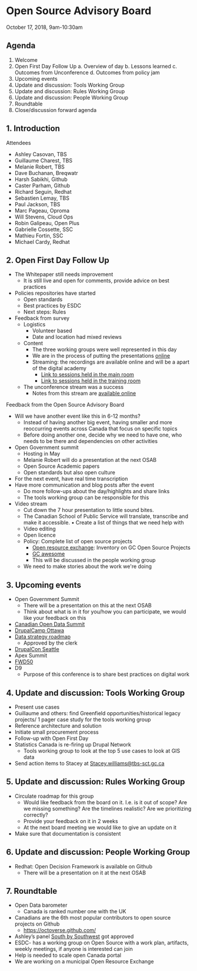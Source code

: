 # Open Source Advisory Board
October 17, 2018, 9am-10:30am

## Agenda
1. Welcome
2. Open First Day Follow Up
  a. Overview of day
  b. Lessons learned
  c. Outcomes from Unconference
  d. Outcomes from policy jam
3. Upcoming events
4. Update and discussion: Tools Working Group
5. Update and discussion: Rules Working Group
6. Update and discussion: People Working Group
7. Roundtable
8. Close/discussion forward agenda

## 1. Introduction
Attendees
* Ashley Casovan, TBS
* Guillaume Charest, TBS
* Melanie Robert, TBS
* Dave Buchanan, Breqwatr
* Harsh Sabikhi, Github
* Caster Parham, Github
* Richard Seguin, Redhat
* Sebastien Lemay, TBS
* Paul Jackson, TBS
* Marc Pageau, Oproma
* Will Stevens, Cloud Ops
* Robin Galipeau, Open Plus
* Gabrielle Cossette, SSC
* Mathieu Fortin, SSC
* Michael Cardy, Redhat

## 2. Open First Day Follow Up
* The Whitepaper still needs improvement
  * It is still live and open for comments, provide advice on best practices
* Policies repositories have started
  * Open standards
  * Best practices by ESDC
  * Next steps: Rules
* Feedback from survey
  * Logistics
    * Volunteer based
    * Date and location had mixed reviews
  * Content
    * The three working groups were well represented in this day
    * We are in the process of putting the presentations [online](https://canada-ca.github.io/ofd-joep/en/open-first-day-agenda.html)
    * Streaming: the recordings are available online and will be a apart of the digital academy
      * [Link to sessions held in the main room](http://video.isilive.ca/tbs/2018-09-28-0830/floor.html)
      * [Link to sessions held in the training room](http://video.isilive.ca/tbs/2018-09-28-1030/floor.html)
  * The unconference stream was a success
    * Notes from this stream are [available online](https://docs.google.com/spreadsheets/d/1-M15msg1zRapCzhfzxhiIA9bS7DQhSwxT9THaCBWfZ8/edit#gid=2139688380)

Feedback from the Open Source Advisory Board
* Will we have another event like this in 6-12 months?
  * Instead of having another big event, having smaller and more reoccurring events across Canada that focus on specific topics
  * Before doing another one, decide why we need to have one, who needs to be there and dependencies on other activities
* Open Government summit
  * Hosting in May
  * Melanie Robert will do a presentation at the next OSAB
  * Open Source Academic papers
  * Open standards but also open culture
* For the next event, have real time transcription
* Have more communication and blog posts after the event
  * Do more follow-ups about the day/highlights and share links
  * The tools working group can be responsible for this
* Video stream
  * Cut down the 7 hour presentation to little sound bites.
  * The Canadian School of Public Service will translate, transcribe and make it accessible.
• Create a list of things that we need help with
  * Video editing
  * Open licence
  * Policy: Complete list of open source projects
    * [Open resource exchange](https://github.com/canada-ca/ore-ero): Inventory on GC Open Source Projects
    * [GC awesome](https://github.com/swill/awesome-gc/blob/master/CONTRIBUTING.md)
    * This will be discussed in the people working group
  * We need to make stories about the work we're doing

## 3. Upcoming events
* Open Government Summit
  * There will be a presentation on this at the next OSAB
  * Think about what is in it for you/how you can participate, we would like your feedback on this
* [Canadian Open Data Summit](https://opendatasummit.ca/)
* [DrupalCamp Ottawa](https://drupalcampottawa.com/#/)
* [Data strategy roadmap](https://gccollab.ca/groups/profile/760988/entowards-a-government-of-canada-data-strategy-vers-une-stratu00e9gie-de-donnu00e9es-du-gouvernement-du-canadafrvers-une-stratu00e9gie-de-donnu00e9es-du-gouvernement-du-canada)
  * Approved by the clerk
* [DrupalCon Seattle](https://events.drupal.org/seattle2019)
* Apex Summit
* [FWD50](https://fwd50.com/)
* D9
  * Purpose of this conference is to share best practices on digital work

## 4. Update and discussion: Tools Working Group
* Present use cases
* Guillaume and others: find Greenfield opportunities/historical legacy projects/ 1 pager case study for the tools working group
* Reference architecture and solution
* Initiate small procurement process
* Follow-up with Open First Day
* Statistics Canada is re-firing up Drupal Network
  * Tools working group to look at the top 5 use cases to look at GIS data
* Send action items to Stacey at Stacey.williams@tbs-sct.gc.ca

## 5. Update and discussion: Rules Working Group
* Circulate roadmap for this group
  * Would like feedback from the board on it. I.e. is it out of scope? Are we missing something? Are the timelines realistic? Are we prioritizing correctly?
  * Provide your feedback on it in 2 weeks
  * At the next board meeting we would like to give an update on it
* Make sure that documentation is consistent

## 6. Update and discussion: People Working Group
* Redhat: Open Decision Framework is available on Github
  * There will be a presentation on it at the next OSAB

## 7. Roundtable
* Open Data barometer
  * Canada is ranked number one with the UK
* Canadians are the 6th most popular contributors to open source projects on Github
  * https://octoverse.github.com/
* Ashley’s panel [South by Southwest](https://schedule.sxsw.com/2019/events/PP83596) got approved
* ESDC- has a working group on Open Source with a work plan, artifacts, weekly meetings, if anyone is interested can join
* Help is needed to scale open Canada portal
* We are working on a municipal Open Resource Exchange


